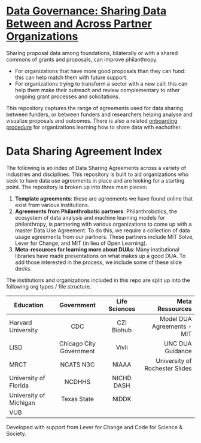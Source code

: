 # [Data Governance: Sharing Data Between and Across Partner Organizations](https://philanthrobotics.pubpub.org/pub/7r17uboe/release)
Sharing proposal data among foundations, bilaterally or with a shared commons of grants and proposals, can improve philanthropy.
* For organizations that have more good proposals than they can fund: this can help match them with future support.
* For organizations trying to transform a sector with a new call: this can help them make their outreach and review complementary to other ongoing grant processes and solicitations.

This repository captures the range of agreements used for data sharing between funders, or between funders and researchers helping analyse and visualize proposals and outcomes.  There is also a related [onboarding procedure](https://docs.google.com/document/d/1Xiponc02Mb4ImMA3ktJdHuESAHWHdbgt9U4Uz7LTkpg/edit) for organizations learning how to share data with eachother.

# Data Sharing Agreement Index

The following is an index of Data Sharing Agreements across a variety of industries and disciplines. 
This repository is built to aid organizations who seek to have data use agreements in place and are looking for a starting point. 
The repository is broken up into three main pieces:
1. **Template agreements**: these are agreements we have found online that exist from various institutions.
2. **Agreements from Philanthrobotic partners**: Philanthrobotics, the ecosystem of data analysis and machine learning models for philanthropy, is partnering with various organizations to come up with a master Data Use Agreement. To do this, we require a collection of data usage agreements from our partners. These partners include MIT Solve, Lever for Change, and MIT (in lieu of Open Learning). 
3. **Meta-resources for learning more about DUAs**: Many institutional libraries have made presentations on what makes up a good DUA. To add those interested in the process, we include some of these slide decks. 

The institutions and organizations included in this repo are split up into the following org types / file structure. 

| Education         | Government | Life Sciences | Meta Ressources |
|-------------------|:----------:|:-------------:|----------------:|
| Harvard University|  CDC | CZI Biohub | Model DUA Agreements - MIT|
| LISD              |  Chicago City Government | Vivli | UNC DUA Guidance|
| MRCT              |  NCATS N3C | NIAAA | University of Rochester Slides|
| University of Florida |  NCDHHS | NICHD DASH |
| University of Michigan|  Texas State | NIDDK |
| VUB | | |

Developed with support from Lever for Change and Code for Science & Society.
